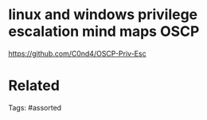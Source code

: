 # linux and windows privilege escalation mind maps OSCP
https://github.com/C0nd4/OSCP-Priv-Esc

# Related

Tags:
    #assorted
